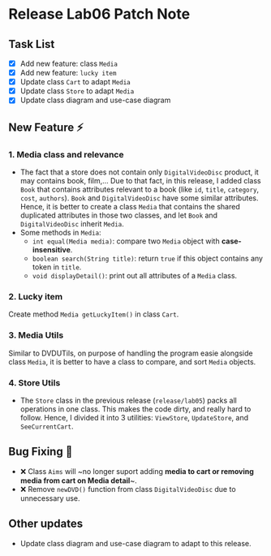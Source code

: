 # Release Lab06 Patch Note #
## Task List ##
- [x] Add new feature: class `Media`
- [x] Add new feature: `lucky item`
- [x] Update class `Cart` to adapt `Media`
- [x] Update class `Store` to adapt `Media`
- [x] Update class diagram and use-case diagram
## New Feature ⚡ ##
### 1. Media class and relevance ###
  - The fact that a store does not contain only `DigitalVideoDisc` product, it may contains book, film,... Due to that fact, in this release, I added class `Book` that contains attributes relevant to a book (like `id`, `title`, `category`, `cost`, `authors`). `Book` and `DigitalVideoDisc` have some similar attributes. Hence, it is better to create a class `Media` that contains the shared duplicated attributes in those two classes, and let `Book` and `DigitalVideoDisc` inherit `Media`.
  - Some methods in `Media`:
      - `int equal(Media media)`: compare two `Media` object with **case-insensitive**.
      - `boolean search(String title)`: return `true` if this object contains any token in `title`.
      - `void displayDetail()`: print out all attributes of a `Media` class.
### 2. Lucky item ###
Create method `Media getLuckyItem()` in class `Cart`.
### 3. Media Utils ###
Similar to DVDUTils, on purpose of handling the program easie alongside class `Media`, it is better to have a class to compare, and sort `Media` objects.
### 4. Store Utils ###
  - The `Store` class in the previous release (`release/lab05`) packs all operations in one class. This makes the code dirty, and really hard to follow. Hence, I divided it into 3 utilities: `ViewStore`, `UpdateStore`, and `SeeCurrentCart`.
## Bug Fixing 🐞 ##
- ❌ Class `Aims` will ~no longer suport adding **media to cart or removing media from cart on Media detail**~.
- ❌ Remove `newDVD()` function from class `DigitalVideoDisc` due to unnecessary use.
## Other updates ###
- Update class diagram and use-case diagram to adapt to this release.
